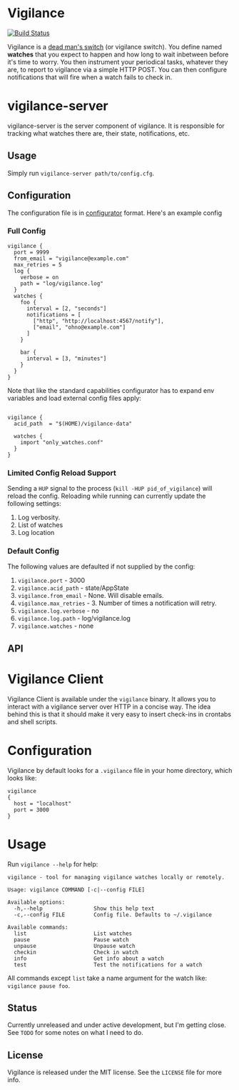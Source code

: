 # Vigilance
[![Build Status](https://travis-ci.org/MichaelXavier/vigilance.png?branch=master)](https://travis-ci.org/MichaelXavier/vigilance)

Vigilance is a [dead man's switch](https://en.wikipedia.org/wiki/Dead_man%27s_switch)
(or vigilance switch). You define named **watches** that you expect to happen
and how long to wait inbetween before it's time to worry. You then instrument
your periodical tasks, whatever they are, to report to vigilance via a simple
HTTP POST. You can then configure notifications that will fire when a watch
fails to check in.

# vigilance-server
vigilance-server is the server component of vigilance. It is responsible for
tracking what watches there are, their state, notifications, etc.

## Usage
Simply run `vigilance-server path/to/config.cfg`.

## Configuration
The configuration file is in
[configurator](http://hackage.haskell.org/package/configurator) format. Here's
an example config

### Full Config
```
vigilance {
  port = 9999
  from_email = "vigilance@example.com"
  max_retries = 5
  log {
    verbose = on
    path = "log/vigilance.log"
  }
  watches {
    foo {
      interval = [2, "seconds"]
      notifications = [
        ["http", "http://localhost:4567/notify"],
        ["email", "ohno@example.com"]
      ]
    }

    bar {
      interval = [3, "minutes"]
    }
  }
}
```

Note that like the standard capabilities configurator has to expand env
variables and  load external config files apply:

```

vigilance {
  acid_path  = "$(HOME)/vigilance-data"

  watches {
    import "only_watches.conf"
  }
}
```
### Limited Config Reload Support
Sending a `HUP` signal to the process (`kill -HUP pid_of_vigilance`) will
reload the config. Reloading while running can currently update the following
settings:

1. Log verbosity.
2. List of watches
3. Log location

### Default Config
The following values are defaulted if not supplied by the config:

1. `vigilance.port` - 3000
2. `vigilance.acid_path` - state/AppState
3. `vigilance.from_email` - None. Will disable emails.
4. `vigilance.max_retries` - 3. Number of times a notification will retry.
5. `vigilance.log.verbose` - no
6. `vigilance.log.path` - log/vigilance.log
7. `vigilance.watches` - none

## API

# Vigilance Client
Vigilance Client is available under the `vigilance` binary. It allows you to
interact with a vigilance server over HTTP in a concise way. The idea behind
this is that it should make it very easy to insert check-ins in crontabs and
shell scripts.


# Configuration
Vigilance by default looks for a `.vigilance` file in your home directory,
which looks like:

```
vigilance
{
  host = "localhost"
  port = 3000
}
```

# Usage
Run `vigilance --help` for help:
```
vigilance - tool for managing vigilance watches locally or remotely.

Usage: vigilance COMMAND [-c|--config FILE]

Available options:
  -h,--help                Show this help text
  -c,--config FILE         Config file. Defaults to ~/.vigilance

Available commands:
  list                     List watches
  pause                    Pause watch
  unpause                  Unpause watch
  checkin                  Check in watch
  info                     Get info about a watch
  test                     Test the notifications for a watch
```

All commands except `list` take a name argument for the watch like: `vigilance
pause foo`.

## Status
Currently unreleased and under active development, but I'm getting close. See
`TODO` for some notes on what I need to do.

## License
Vigilance is released under the MIT license. See the `LICENSE` file for more
info.
